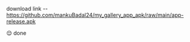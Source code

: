 download link --
https://github.com/mankuBadal24/my_gallery_app_apk/raw/main/app-release.apk

😌 done
